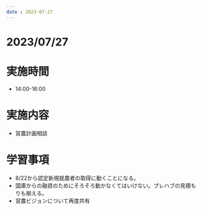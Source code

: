 ```yaml
---
date : 2023-07-27
---
```


# 2023/07/27

# 実施時間
- 14:00-16:00

# 実施内容
- 営農計画相談

# 学習事項
- 8/22から認定新規就農者の取得に動くことになる。
- 国庫からの融資のためにそろそろ動かなくてはいけない。プレハブの見積もりも揃える。
- 営農ビジョンについて再度共有
